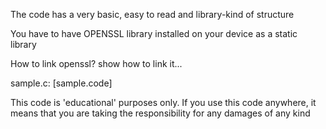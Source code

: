 The code has a very basic, easy to read and library-kind of structure

You have to have OPENSSL library installed on your device as a static library

How to link openssl?
show how to link it...

sample.c:
[sample.code]

This code is 'educational' purposes only.
If you use this code anywhere, it means that you are taking the responsibility for any damages of any kind
